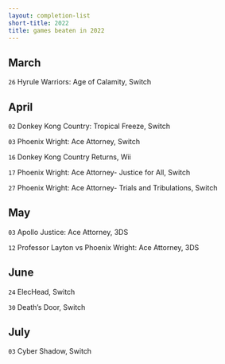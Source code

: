```yaml
---
layout: completion-list
short-title: 2022
title: games beaten in 2022
---
```

## March
`26` Hyrule Warriors: Age of Calamity, Switch

## April
`02` Donkey Kong Country: Tropical Freeze, Switch

`03` Phoenix Wright: Ace Attorney, Switch

`16` Donkey Kong Country Returns, Wii

`17` Phoenix Wright: Ace Attorney- Justice for All, Switch

`27` Phoenix Wright: Ace Attorney- Trials and Tribulations, Switch

## May
`03` Apollo Justice: Ace Attorney, 3DS

`12` Professor Layton vs Phoenix Wright: Ace Attorney, 3DS

## June
`24` ElecHead, Switch

`30` Death’s Door, Switch

## July
`03` Cyber Shadow, Switch